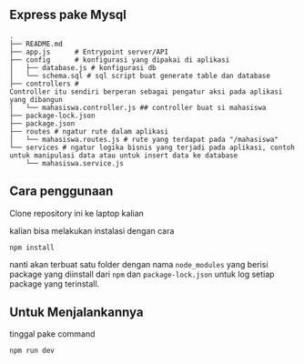 ## Express pake Mysql

```
.
├── README.md
├── app.js      # Entrypoint server/API
├── config      # konfigurasi yang dipakai di aplikasi
│   ├── database.js # konfigurasi db
│   └── schema.sql # sql script buat generate table dan database
├── controllers # 
Controller itu sendiri berperan sebagai pengatur aksi pada aplikasi yang dibangun
│   └── mahasiswa.controller.js ## controller buat si mahasiswa
├── package-lock.json
├── package.json
├── routes # ngatur rute dalam aplikasi
│   └── mahasiswa.routes.js # rute yang terdapat pada "/mahasiswa"
└── services # ngatur logika bisnis yang terjadi pada aplikasi, contoh untuk manipulasi data atau untuk insert data ke database
    └── mahasiswa.service.js
```

## Cara penggunaan

Clone repository ini ke laptop kalian

kalian bisa melakukan instalasi dengan cara

```
npm install
```

nanti akan terbuat satu folder dengan nama `node_modules` yang berisi package yang diinstall dari `npm` dan `package-lock.json` untuk log setiap package yang terinstall.

## Untuk Menjalankannya

tinggal pake command

```
npm run dev
```
